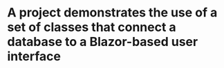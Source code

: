 # A project demonstrates the use of a set of classes that connect a database to a Blazor-based user interface
